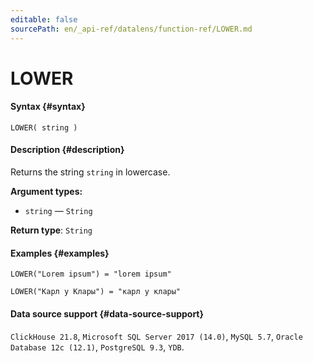 ```yaml
---
editable: false
sourcePath: en/_api-ref/datalens/function-ref/LOWER.md
---
```


# LOWER



#### Syntax {#syntax}


```
LOWER( string )
```

#### Description {#description}
Returns the string `string` in lowercase.

**Argument types:**
- `string` — `String`


**Return type**: `String`

#### Examples {#examples}

```
LOWER("Lorem ipsum") = "lorem ipsum"
```

```
LOWER("Карл у Клары") = "карл у клары"
```


#### Data source support {#data-source-support}

`ClickHouse 21.8`, `Microsoft SQL Server 2017 (14.0)`, `MySQL 5.7`, `Oracle Database 12c (12.1)`, `PostgreSQL 9.3`, `YDB`.
